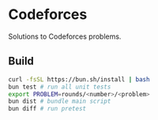 # Codeforces

Solutions to Codeforces problems.

## Build

```sh
curl -fsSL https://bun.sh/install | bash
bun test # run all unit tests
export PROBLEM=rounds/<number>/<problem>
bun dist # bundle main script
bun diff # run pretest
```
